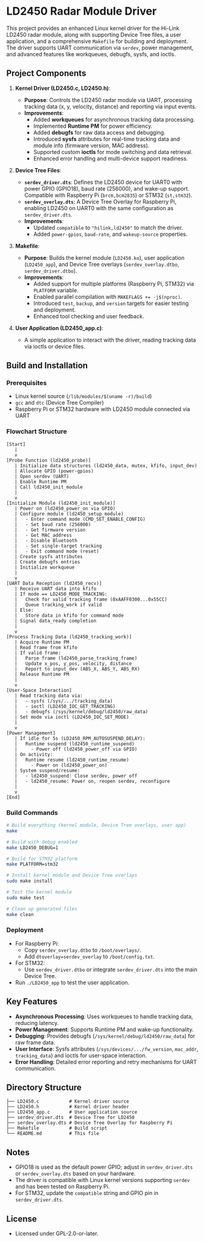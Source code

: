 # LD2450 Radar Module Driver

This project provides an enhanced Linux kernel driver for the Hi-Link LD2450 radar module, along with supporting Device Tree files, a user application, and a comprehensive `Makefile` for building and deployment. The driver supports UART communication via `serdev`, power management, and advanced features like workqueues, debugfs, sysfs, and ioctls.

## Project Components

1. **Kernel Driver (LD2450.c, LD2450.h)**:
   - **Purpose**: Controls the LD2450 radar module via UART, processing tracking data (x, y, velocity, distance) and reporting via input events.
   - **Improvements**:
     - Added **workqueues** for asynchronous tracking data processing.
     - Implemented **Runtime PM** for power efficiency.
     - Added **debugfs** for raw data access and debugging.
     - Introduced **sysfs** attributes for real-time tracking data and module info (firmware version, MAC address).
     - Supported custom **ioctls** for mode switching and data retrieval.
     - Enhanced error handling and multi-device support readiness.

2. **Device Tree Files**:
   - **`serdev_driver.dts`**: Defines the LD2450 device for UART0 with power GPIO (GPIO18), baud rate (256000), and wake-up support. Compatible with Raspberry Pi (`brcm,bcm2835`) or STM32 (`st,stm32`).
   - **`serdev_overlay.dts`**: A Device Tree Overlay for Raspberry Pi, enabling LD2450 on UART0 with the same configuration as `serdev_driver.dts`.
   - **Improvements**:
     - Updated `compatible` to `"hilink,ld2450"` to match the driver.
     - Added `power-gpios`, `baud-rate`, and `wakeup-source` properties.

3. **Makefile**:
   - **Purpose**: Builds the kernel module (`LD2450.ko`), user application (`LD2450_app`), and Device Tree overlays (`serdev_overlay.dtbo`, `serdev_driver.dtbo`).
   - **Improvements**:
     - Added support for multiple platforms (Raspberry Pi, STM32) via `PLATFORM` variable.
     - Enabled parallel compilation with `MAKEFLAGS += -j$(nproc)`.
     - Introduced `test`, `backup`, and `version` targets for easier testing and deployment.
     - Enhanced tool checking and user feedback.

4. **User Application (LD2450_app.c)**:
   - A simple application to interact with the driver, reading tracking data via ioctls or device files.

## Build and Installation

### Prerequisites
- Linux kernel source (`/lib/modules/$(uname -r)/build`)
- `gcc` and `dtc` (Device Tree Compiler)
- Raspberry Pi or STM32 hardware with LD2450 module connected via UART

### Flowchart Structure
```
[Start]
   |
   v
[Probe Function (ld2450_probe)]
   | Initialize data structures (ld2450_data, mutex, kfifo, input_dev)
   | Allocate GPIO (power-gpios)
   | Open serdev (UART)
   | Enable Runtime PM
   | Call ld2450_init_module
   |
   v
[Initialize Module (ld2450_init_module)]
   | Power on (ld2450_power_on via GPIO)
   | Configure module (ld2450_setup_module)
   |   - Enter command mode (CMD_SET_ENABLE_CONFIG)
   |   - Set baud rate (256000)
   |   - Get firmware version
   |   - Get MAC address
   |   - Disable Bluetooth
   |   - Set single-target tracking
   |   - Exit command mode (reset)
   | Create sysfs attributes
   | Create debugfs entries
   | Initialize workqueue
   |
   v
[UART Data Reception (ld2450_recv)]
   | Receive UART data into kfifo
   | If mode == LD2450_MODE_TRACKING:
   |   Check for valid tracking frame (0xAAFF0300...0x55CC)
   |   Queue tracking_work if valid
   | Else:
   |   Store data in kfifo for command mode
   | Signal data_ready completion
   |
   v
[Process Tracking Data (ld2450_tracking_work)]
   | Acquire Runtime PM
   | Read frame from kfifo
   | If valid frame:
   |   Parse frame (ld2450_parse_tracking_frame)
   |   Update x_pos, y_pos, velocity, distance
   |   Report to input_dev (ABS_X, ABS_Y, ABS_RX)
   | Release Runtime PM
   |
   v
[User-Space Interaction]
   | Read tracking data via:
   |   - sysfs (/sys/.../tracking_data)
   |   - ioctl (LD2450_IOC_GET_TRACKING)
   |   - debugfs (/sys/kernel/debug/ld2450/raw_data)
   | Set mode via ioctl (LD2450_IOC_SET_MODE)
   |
   v
[Power Management]
   | If idle for 5s (LD2450_RPM_AUTOSUSPEND_DELAY):
   |   Runtime suspend (ld2450_runtime_suspend)
   |     - Power off (ld2450_power_off via GPIO)
   | On activity:
   |   Runtime resume (ld2450_runtime_resume)
   |     - Power on (ld2450_power_on)
   | System suspend/resume:
   |   - ld2450_suspend: Close serdev, power off
   |   - ld2450_resume: Power on, reopen serdev, reconfigure
   |
   v
[End]
```

### Build Commands
```bash
# Build everything (kernel module, Device Tree overlays, user app)
make

# Build with debug enabled
make LD2450_DEBUG=1

# Build for STM32 platform
make PLATFORM=stm32

# Install kernel module and Device Tree overlays
sudo make install

# Test the kernel module
sudo make test

# Clean up generated files
make clean
```

### Deployment
- For Raspberry Pi:
  - Copy `serdev_overlay.dtbo` to `/boot/overlays/`.
  - Add `dtoverlay=serdev_overlay` to `/boot/config.txt`.
- For STM32:
  - Use `serdev_driver.dtbo` or integrate `serdev_driver.dts` into the main Device Tree.
- Run `./LD2450_app` to test the user application.

## Key Features
- **Asynchronous Processing**: Uses workqueues to handle tracking data, reducing latency.
- **Power Management**: Supports Runtime PM and wake-up functionality.
- **Debugging**: Provides debugfs (`/sys/kernel/debug/ld2450/raw_data`) for raw frame data.
- **User Interface**: Sysfs attributes (`/sys/devices/.../fw_version`, `mac_addr`, `tracking_data`) and ioctls for user-space interaction.
- **Error Handling**: Detailed error reporting and retry mechanisms for UART communication.

## Directory Structure
```
├── LD2450.c           # Kernel driver source
├── LD2450.h           # Kernel driver header
├── LD2450_app.c       # User application source
├── serdev_driver.dts  # Device Tree for LD2450
├── serdev_overlay.dts # Device Tree Overlay for Raspberry Pi
├── Makefile           # Build script
└── README.md          # This file
```

## Notes
- GPIO18 is used as the default power GPIO; adjust in `serdev_driver.dts` or `serdev_overlay.dts` based on your hardware.
- The driver is compatible with Linux kernel versions supporting `serdev` and has been tested on Raspberry Pi.
- For STM32, update the `compatible` string and GPIO pin in `serdev_driver.dts`.

## License
- Licensed under GPL-2.0-or-later.
